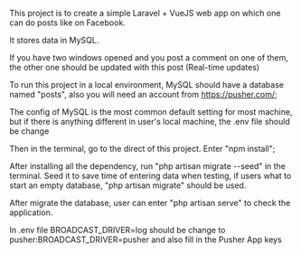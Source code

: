 This project is to create a simple Laravel + VueJS web app on which one can do posts like on Facebook.

It stores data in MySQL. 

If you have two windows opened and you post a comment on one of them, the other one should be updated with this post (Real-time updates)

To run this project in a local environment, MySQL should have a database named "posts", also you will need an account from https://pusher.com/;

The config of MySQL is the most common default setting for most machine, but if there is anything different in user's local machine, the .env file should be change


Then in the terminal, go to the direct of this project. Enter "npm install";

After installing all the dependency, run "php artisan migrate --seed" in the terminal. Seed it to save time of entering data when testing, if users what to start an empty database, "php artisan migrate" should be used.

After migrate the database, user can enter "php artisan serve" to check the application.

In .env file BROADCAST_DRIVER=log should be change to pusher:BROADCAST_DRIVER=pusher and also fill in the  Pusher App keys
